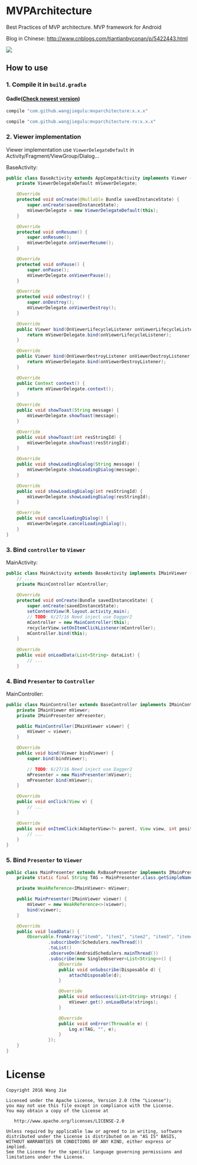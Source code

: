 # MVPArchitecture

Best Practices of MVP architecture. MVP framework for Android

Blog in Chinese: <http://www.cnblogs.com/tiantianbyconan/p/5422443.html>

![](https://raw.githubusercontent.com/wangjiegulu/wangjiegulu.github.com/master/images/mvp/MVP_Controller.jpg)

## How to use

### 1. Compile it in `build.gradle`

#### Gadle([Check newest version](http://search.maven.org/#search%7Cga%7C1%7Cmvparchitecture))

```groovy
compile "com.github.wangjiegulu:mvparchitecture:x.x.x"

compile "com.github.wangjiegulu:mvparchitecture-rx:x.x.x"
```

### 2. Viewer implementation

Viewer implementation use `ViewerDelegateDefault` in Activity/Fragment/ViewGroup/Dialog...

BaseActivity:

```java
public class BaseActivity extends AppCompatActivity implements Viewer {
    private ViewerDelegateDefault mViewerDelegate;

    @Override
    protected void onCreate(@Nullable Bundle savedInstanceState) {
        super.onCreate(savedInstanceState);
        mViewerDelegate = new ViewerDelegateDefault(this);
    }

    @Override
    protected void onResume() {
        super.onResume();
        mViewerDelegate.onViewerResume();
    }

    @Override
    protected void onPause() {
        super.onPause();
        mViewerDelegate.onViewerPause();
    }

    @Override
    protected void onDestroy() {
        super.onDestroy();
        mViewerDelegate.onViewerDestroy();
    }

    @Override
    public Viewer bind(OnViewerLifecycleListener onViewerLifecycleListener) {
        return mViewerDelegate.bind(onViewerLifecycleListener);
    }

    @Override
    public Viewer bind(OnViewerDestroyListener onViewerDestroyListener) {
        return mViewerDelegate.bind(onViewerDestroyListener);
    }

    @Override
    public Context context() {
        return mViewerDelegate.context();
    }

    @Override
    public void showToast(String message) {
        mViewerDelegate.showToast(message);
    }

    @Override
    public void showToast(int resStringId) {
        mViewerDelegate.showToast(resStringId);
    }

    @Override
    public void showLoadingDialog(String message) {
        mViewerDelegate.showLoadingDialog(message);
    }

    @Override
    public void showLoadingDialog(int resStringId) {
        mViewerDelegate.showLoadingDialog(resStringId);
    }

    @Override
    public void cancelLoadingDialog() {
        mViewerDelegate.cancelLoadingDialog();
    }
}
```

### 3. Bind `controller` to `Viewer`

MainActivity:

```java
public class MainActivity extends BaseActivity implements IMainViewer {
    // ...
    private MainController mController;
    
    @Override
    protected void onCreate(Bundle savedInstanceState) {
        super.onCreate(savedInstanceState);
        setContentView(R.layout.activity_main);
        // TODO: 6/27/16 Need inject use Dagger2
        mController = new MainController(this);
        recyclerView.setOnItemClickListener(mController);
        mController.bind(this);
    }
    
    @Override
    public void onLoadData(List<String> dataList) {
        // ...
    }
```

### 4. Bind `Presenter` to `Controller`

MainController:

```java
public class MainController extends BaseController implements IMainController {
    private IMainViewer mViewer;
    private IMainPresenter mPresenter;

    public MainController(IMainViewer viewer) {
        mViewer = viewer;
    }

    @Override
    public void bind(Viewer bindViewer) {
        super.bind(bindViewer);

        // TODO: 6/27/16 Need inject use Dagger2
        mPresenter = new MainPresenter(mViewer);
        mPresenter.bind(mViewer);
    }

    @Override
    public void onClick(View v) {
        // ...
    }

    @Override
    public void onItemClick(AdapterView<?> parent, View view, int position, long id) {
        // ...
    }
}
```

### 5. Bind `Presenter` to `Viewer`

```java
public class MainPresenter extends RxBasePresenter implements IMainPresenter {
    private static final String TAG = MainPresenter.class.getSimpleName();

    private WeakReference<IMainViewer> mViewer;

    public MainPresenter(IMainViewer viewer) {
        mViewer = new WeakReference<>(viewer);
        bind(viewer);
    }

    @Override
    public void loadData() {
        Observable.fromArray("item0", "item1", "item2", "item3", "item4", "item5", "item6")
                .subscribeOn(Schedulers.newThread())
                .toList()
                .observeOn(AndroidSchedulers.mainThread())
                .subscribe(new SingleObserver<List<String>>() {
                    @Override
                    public void onSubscribe(Disposable d) {
                        attachDisposable(d);
                    }

                    @Override
                    public void onSuccess(List<String> strings) {
                        mViewer.get().onLoadData(strings);
                    }

                    @Override
                    public void onError(Throwable e) {
                        Log.e(TAG, "", e);
                    }
                });
    }
}
```

License
=======

    Copyright 2016 Wang Jie

    Licensed under the Apache License, Version 2.0 (the "License");
    you may not use this file except in compliance with the License.
    You may obtain a copy of the License at

       http://www.apache.org/licenses/LICENSE-2.0

    Unless required by applicable law or agreed to in writing, software
    distributed under the License is distributed on an "AS IS" BASIS,
    WITHOUT WARRANTIES OR CONDITIONS OF ANY KIND, either express or implied.
    See the License for the specific language governing permissions and
    limitations under the License.



